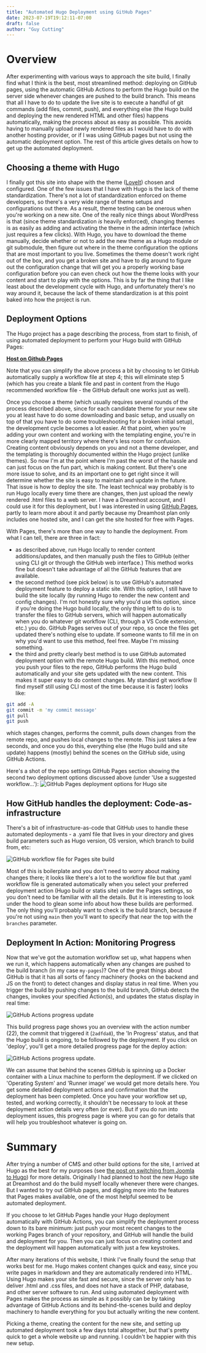 ```yaml
---
title: "Automated Hugo Deployment using GitHub Pages"
date: 2023-07-19T19:12:11-07:00
draft: false
author: "Guy Cutting"
---
```

# Overview

After experimenting with various ways to approach the site build, I finally find what I think is the best, most streamlined method: deploying on GitHub pages, using the automatic GitHub Actions to perform the Hugo build on the server side whenever changes are pushed to the build branch. This means that all I have to do to update the live site is to execute a handful of git commands (add files, commit, push), and everything else (the Hugo build and deploying the new rendered HTML and other files) happens automatically, making the process about as easy as possible. This avoids having to manually upload newly rendered files as I would have to do with another hosting provider, or if I was using GitHub pages but not using the automatic deployment option. The rest of this article gives details on how to get up the automated deployment.

## Choosing a theme with Hugo

I finally got this site into shape with the theme ([LoveIt](https://github.com/dillonzq/LoveIt)) chosen and configured. One of the few issues that I have with Hugo is the lack of theme standardization. There's not a lot of standardization enforced on theme developers, so there's a very wide range of theme setups and configurations out there. As a result, theme testing can be onerous when you're working on a new site. One of the really nice things about WordPress is that (since theme standardization *is* heavily enforced), changing themes is as easily as adding and activating the theme in the admin interface (which just requires a few clicks). With Hugo, you have to download the theme manually, decide whether or not to add the new theme as a Hugo module or git submodule, then figure out where in the theme configuration the options that are most important to you live. Sometimes the theme doesn't work right out of the box, and you get a broken site and have to dig around to figure out the configuration change that will get you a properly working base configuration before you can even check out how the theme looks with your content and start to play with the options. This is by far the thing that I like least about the development cycle with Hugo, and unfortunately there's no way around it, because the lack of theme standardization is at this point baked into how the project is run.

## Deployment Options
The Hugo project has a page describing the process, from start to finish, of using automated deployment to perform your Hugo build with GitHub Pages:

**[Host on Github Pages](https://gohugo.io/hosting-and-deployment/hosting-on-github/)**

Note that you can simplify the above process a bit by choosing to let GitHub automatically supply a workflow file at step 4; this will eliminate step 5 (which has you create a blank file and past in content from the Hugo recommended workflow file - the GitHub default one works just as well).

Once you choose a theme (which usually requires several rounds of the process described above, since for each candidate theme for your new site you at least have to do some downloading and basic setup, and usually on top of that you have to do some troubleshooting for a broken initial setup), the development cycle becomes a lot easier. At that point, when you're adding your own content and working with the templating engine, you're in more clearly mapped territory where there's less room for confusion. Creating content obviously depends on you and not a theme developer, and the templating is thoroughly documented within the Hugo project (unlike themes). So now I'm at the point where I'm past the worst of the hassle and can just focus on the fun part, which is making content. But there's one more issue to solve, and its an important one to get right since it will determine whether the site is easy to maintain and update in the future. That issue is how to deploy the site. The least technical way probably is to run Hugo locally every time there are changes, then just upload the newly rendered .html files to a web server. I have a Dreamhost account, and I could use it for this deployment, but I was interested in using [GitHub Pages](https://pages.github.com/), partly to learn more about it and partly because my Dreamhost plan only includes one hosted site, and I can get the site hosted for free with Pages.

With Pages, there's more than one way to handle the deployment. From what I can tell, there are three in fact:

- as described above, run Hugo locally to render content additions/updates, and then manually push the files to GitHub (either using CLI git or through the GitHub web interface.) This method works fine but doesn't take advantage of all the GitHub features that are available. 
- the second method (see pick below) is to use GitHub's automated deployment feature to deploy a static site. With this option, I still have to build the site locally (by running Hugo to render the new content and config changes). I'm not honestly sure why you'd use this option, since if you're doing the Hugo build locally, the only thing left to do is to transfer the files to GitHub servers, which will happen automatically when you do whatever git workflow (CLI, through a VS Code extension, etc.) you do. GitHub Pages serves out of your repo, so once the files get updated there's nothing else to update. If someone wants to fill me in on why you'd want to use this method, feel free. Maybe I'm missing something.
- the third and pretty clearly best method is to use GitHub automated deployment option with the remote Hugo build. With this method, once you push your files to the repo, GitHub performs the Hugo build automatically and your site gets updated with the new content. This makes it super easy to do content changes. My standard git workflow (I find myself still using CLI most of the time because it is faster) looks like:

```bash
git add -A
git commit -m 'my commit message'
git pull 
git push
```

which stages changes, performs the commit, pulls down changes from the remote repo, and pushes local changes to the remote. This just takes a few seconds, and once you do this, everything else (the Hugo build and site update) happens (mostly) behind the scenes on the GitHub side, using GitHub Actions.

Here's a shot of the repo settings GitHub Pages section showing the second two deployment options discussed above (under 'Use a suggested workflow...'):
![GitHub Pages deployment options for Hugo site](../../github-pages-deploy-options.png)

## How GitHub handles the deployment: Code-as-infrastructure

There's a bit of infrastructure-as-code that GitHub uses to handle these automated deployments - a .yaml file that lives in your directory and gives build parameters such as Hugo version, OS version, which branch to build from, etc:

![GitHub workflow file for Pages site build](../../github-deploy-workflow-file.png)

Most of this is boilerplate and you don't need to worry about making changes there; it looks like there's a lot to the workflow file but that .yaml workflow file is generated automatically when you select your preferred deployment action (Hugo build or statis site) under the Pages settings, so you don't need to be familiar with all the details. But it is interesting to look under the hood to glean some info about how these builds are performed. The only thing you'll probably want to check is the build branch, because if you're not using `main` then you'll want to specify that near the top with the `branches` parameter.

## Deployment In Action: Monitoring Progress
Now that we've got the automation workflow set up, what happens when we run it, which happens automatically when any changes are pushed to the build branch (in my case `my-pages`)? One of the great things about GitHub is that it has all sorts of fancy machinery (hooks on the backend and JS on the front) to detect changes and display status in real time. When you trigger the build by pushing changes to the build branch, GitHub detects the changes, invokes your specified Action(s), and updates the status display in real time:

![GitHub Actions progress update](../../github-actions-in-progress.png)

This build progress page shows you an overview with the action number (22), the commit that triggered it (```2adfda8```), the 'In Progress' status, and that the Hugo build is ongoing, to be followed by the deployment. If you click on 'deploy', you'll get a more detailed progress page for the deploy action:

![GitHub Actions progress update](../../github-actions-detailed-progress.png). 

We can assume that behind the scenes GitHub is spinning up a Docker container with a Linux machine to perform the deployment. If we clicked on 'Operating System' and 'Runner image' we would get more details here. You get some detailed deployment actions and confirmation that the deployment has been completed. Once you have your workflow set up, tested, and working correctly, it shouldn't be necessary to look at these deployment action details very often (or ever). But if you do run into deployment issues, this progress page is where you can go for details that will help you troubleshoot whatever is going on. 

# Summary

After trying a number of CMS and other build options for the site, I arrived at Hugo as the best for my purposes (see [the post on switching from Joomla to Hugo](../joomla-to-hugo/)) for more details. Originally I had planned to host the new Hugo site at Dreamhost and do the build myself locally whenever there were changes. But I wanted to try out GitHub pages, and digging more into the features that Pages makes available, one of the most helpful seemed to be automated deployment. 

If you choose to let GitHub Pages handle your Hugo deployment automatically with GitHub Actions, you can simplify the deployment process down to its bare minimum: just push your most recent changes to the working Pages branch of your repository, and GitHub will handle the build and deployment for you. Then you can just focus on creating content and the deployment will happen automatically with just a few keystrokes.

After many iterations of this website, I think I've finally found the setup that works best for me. Hugo makes content changes quick and easy, since you write pages in markdown and they are automatically rendered into HTML. Using Hugo makes your site fast and secure, since the server only has to deliver .html and .css files, and does not have a stack of PHP, database, and other server software to run. And using automated deployment with Pages makes the process as simple as it possibly can be by taking advantage of GitHub Actions and its behind-the-scenes build and deploy machinery to handle everything for you but actually writing the new content.

Picking a theme, creating the content for the new site, and setting up automated deployment took a few days total altogether, but that's pretty quick to get a whole website up and running. I couldn't be happier with this new setup.